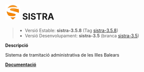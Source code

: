 # ![Logo](https://github.com/GovernIB/maven/raw/binaris/sistra/projectinfo_Attachments/icon.jpg) SISTRA
> - Versió Estable: __sistra-3.5.8__ (Tag [sistra-3.5.8](https://github.com/GovernIB/sistra/tree/sistra-3.5.8))
> - Versió Desenvolupament: __sistra-3.5__ (branca [sistra-3.5](https://github.com/GovernIB/sistra/tree/sistra-3.5))

**Descripció**

Sistema de tramitació administrativa de les Illes Balears


[**Documentació**](https://github.com/GovernIB/sistra/tree/sistra-3.5.8/doc/pdf)
